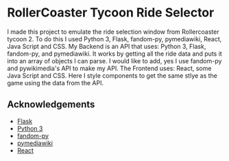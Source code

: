 # RollerCoaster Tycoon Ride Selector

I made this project to emulate the ride selection window from Rollercoaster tycoon 2.
To do this I used Python 3, Flask, fandom-py, pymediawiki, React, Java Script and CSS.
My Backend is an API that uses: Python 3, Flask, fandom-py, and pymediawiki. It works by getting all the ride data and
puts it into an array of objects I can parse. I would like to add, yes I use fandom-py and pywikimedia's API to make my API.
The Frontend uses: React, some Java Script and CSS. Here I style components to get the same stlye as the game using the data from the API.

## Acknowledgements

- [Flask](https://flask.palletsprojects.com/en/3.0.x/)
- [Python 3](https://www.python.org/)
- [fandom-py](https://pypi.org/project/fandom-py/)
- [pymediawiki](https://pypi.org/project/pymediawiki/)
- [React](https://react.dev/)
